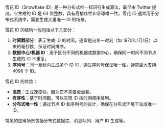 雪花 ID（Snowflake ID）是一种分布式唯一标识符生成算法，最早由 Twitter 提出。它生成的 ID 是 64 位整数，具有高排序性和全球唯一性。雪花 ID 通常用于分布式系统中，需要生成大量唯一 ID 的场景。

雪花 ID 的结构一般包括以下几部分：

1. **时间戳部分**：表示生成 ID 的时间，通常是自某一时刻（如 1970年1月1日）以来的毫秒数，保证时间排序。
2. **数据中心/机器 ID**：用于区分不同的机器或数据中心，确保同一时间不同节点生成的 ID 不重复。
3. **序列号**：同一毫秒内生成多个 ID 时，通过序列号保证唯一性，通常最大支持 4096 个 ID。

雪花 ID 的优势：

- **高效**：生成速度快，因为它不需要全局锁。
- **有序性**：基于时间戳，可以实现 ID 按时间顺序排列。
- **分布式唯一性**：通过节点 ID 和序列号的设计，确保在分布式环境下生成唯一 ID。

常见的应用场景包括分布式数据库、消息队列、用户 ID 生成等。